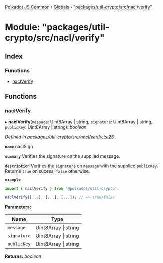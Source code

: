 [Polkadot JS Common](../README.md) › [Globals](../globals.md) › ["packages/util-crypto/src/nacl/verify"](_packages_util_crypto_src_nacl_verify_.md)

# Module: "packages/util-crypto/src/nacl/verify"

## Index

### Functions

* [naclVerify](_packages_util_crypto_src_nacl_verify_.md#naclverify)

## Functions

###  naclVerify

▸ **naclVerify**(`message`: Uint8Array | string, `signature`: Uint8Array | string, `publicKey`: Uint8Array | string): *boolean*

*Defined in [packages/util-crypto/src/nacl/verify.ts:23](https://github.com/polkadot-js/common/blob/64510af8/packages/util-crypto/src/nacl/verify.ts#L23)*

**`name`** naclSign

**`summary`** Verifies the signature on the supplied message.

**`description`** 
Verifies the `signature` on `message` with the supplied `publicKey`. Returns `true` on sucess, `false` otherwise.

**`example`** 
<BR>

```javascript
import { naclVerify } from '@polkadot/util-crypto';

naclVerify([...], [...], [...]); // => true/false
```

**Parameters:**

Name | Type |
------ | ------ |
`message` | Uint8Array &#124; string |
`signature` | Uint8Array &#124; string |
`publicKey` | Uint8Array &#124; string |

**Returns:** *boolean*
